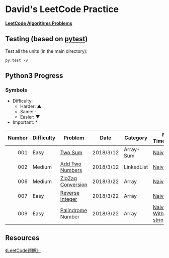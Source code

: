 # David's LeetCode Practice

[**LeetCode Algorithms Problems**](https://leetcode.com/problemset/algorithms/)

## Testing (based on [pytest](https://docs.pytest.org/en/latest/contents.html))

Test all the units (in the main directory):

`py.test -v`


## Python3 Progress

### Symbols

* Difficulty:
    * Harder: ▲
    * Same: -
    * Easier: ▼
* Important: *

Number | Difficulty | Problem | Date | Category | Method-TimeComplexity | Remark | TODO |
|-------------:|-------------|-------------| -------------|-------------|-------------| -------------|------|
|001|Easy    |[Two Sum](https://leetcode.com/problems/two-sum/description/)|2018/3/12|Array-Sum|[Naive-O(nlogn)](Python3/1-Easy-TwoSum/Naive001.py)|[Note](Python3/1-Easy-TwoSum/Note001.md)|HashTable-O(n)
|002|Medium  |[Add Two Numbers](https://leetcode.com/problems/add-two-numbers/description/)|2018/3/12|LinkedList|[Naive-O(n)](Python3/2-Medium-AddTwoNumbers/Naive002.py)|[Note](Python3/2-Medium-AddTwoNumbers/Note002.md)|-
|006|Medium  |[ZigZag Conversion](https://leetcode.com/problems/zigzag-conversion/)|2018/3/22|Array|[Naive-O(n)](Python3/6-Medium-ZigZagConversion/Naive006.py)|[Note](Python3/6-Medium-ZigZagConversion/Note006.md)|-
|007|Easy    |[Reverse Integer](https://leetcode.com/problems/reverse-integer/description/)|2018/3/22|Array|[Naive-O(n)](Python3/7-Easy-ReverseInteger/Naive007.py)|[Note](Python3/7-Easy-ReverseInteger/Note007.md)|-
|009|Easy    |[Palindrome Number](https://leetcode.com/problems/palindrome-number/)|2018/3/22|Array|[Naive-O(n)](Python3/9-Easy-PalindromeNumber/Naive009.py), [Without using string-O(n)](Python3/9-Easy-PalindromeNumber/NotString009.py)|[Note](Python3/9-Easy-PalindromeNumber/Note009.md)|-

## Resources

[《LeetCode題解》](https://legacy.gitbook.com/book/siddontang/leetcode-solution/details)